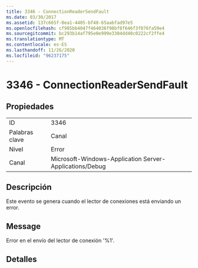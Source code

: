 ```yaml
---
title: 3346 - ConnectionReaderSendFault
ms.date: 03/30/2017
ms.assetid: 137c665f-0ea1-4405-bf48-65aabfad97e5
ms.openlocfilehash: cf985bb4047f464036f98bf8f646f3f076fa59e4
ms.sourcegitcommit: bc293b14af795e0e999e3304dd40c0222cf2ffe4
ms.translationtype: MT
ms.contentlocale: es-ES
ms.lasthandoff: 11/26/2020
ms.locfileid: "96237175"
---
```

# <a name="3346---connectionreadersendfault"></a>3346 - ConnectionReaderSendFault

## <a name="properties"></a>Propiedades  
  
|||  
|-|-|  
|ID|3346|  
|Palabras clave|Canal|  
|Nivel|Error|  
|Canal|Microsoft-Windows-Application Server-Applications/Debug|  
  
## <a name="description"></a>Descripción  

 Este evento se genera cuando el lector de conexiones está enviando un error.  
  
## <a name="message"></a>Message  

 Error en el envío del lector de conexión '%1'.  
  
## <a name="details"></a>Detalles
